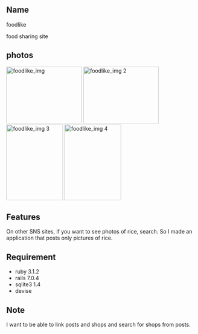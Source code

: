 ## Name

foodlike

food sharing site

## photos

<img width="200px" height="150px" alt="foodlike_img" src="https://github.com/kanonkoyama/sample/assets/110963700/4e0271e1-310c-4392-8c97-9798bfa084a7">
<img width="200px" height="150px" alt="foodlike_img 2" src="https://github.com/kanonkoyama/sample/assets/110963700/c0a17b53-9809-4dc5-b7b1-a73eac0611ca">
<img width="150px" height="200px" alt="foodlike_img 3" src="https://github.com/kanonkoyama/sample/assets/110963700/79de694b-4ef0-4e50-83c9-005b4d4d9979">
<img width="150px" height="200px" alt="foodlike_img 4" src="https://github.com/kanonkoyama/sample/assets/110963700/cdf03317-42d6-4679-bcd6-b9a745764e34">

## Features

On other SNS sites, if you want to see photos of rice, search. So I made an application that posts only pictures of rice.

## Requirement

* ruby 3.1.2
* rails 7.0.4
* sqlite3 1.4
* devise

## Note

I want to be able to link posts and shops and search for shops from posts.

